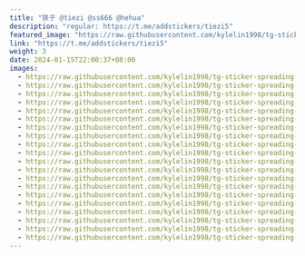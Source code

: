 ```yaml
---
title: "铁子 @tiezi @ss666 @hehua"
description: "regular: https://t.me/addstickers/tiezi5"
featured_image: "https://raw.githubusercontent.com/kylelin1998/tg-sticker-spreading-worldwide-images/main/img/c6a0aea3-5bc7-443d-8a01-3200c34d5f48.jpg"
link: "https://t.me/addstickers/tiezi5"
weight: 3
date: 2024-01-15T22:00:37+08:00
images:
  - https://raw.githubusercontent.com/kylelin1998/tg-sticker-spreading-worldwide-images/main/img/c6a0aea3-5bc7-443d-8a01-3200c34d5f48.jpg
  - https://raw.githubusercontent.com/kylelin1998/tg-sticker-spreading-worldwide-images/main/img/ddf68f2f-3fa2-4f40-b87a-4203e9a34383.jpg
  - https://raw.githubusercontent.com/kylelin1998/tg-sticker-spreading-worldwide-images/main/img/b15c70e1-5ce8-4550-a066-8ed1e22b7d36.jpg
  - https://raw.githubusercontent.com/kylelin1998/tg-sticker-spreading-worldwide-images/main/img/6559ca61-3d2e-44bb-a679-1ebfad8f9af8.jpg
  - https://raw.githubusercontent.com/kylelin1998/tg-sticker-spreading-worldwide-images/main/img/cfb524e8-ab2c-4b4d-9750-c7370ce40122.jpg
  - https://raw.githubusercontent.com/kylelin1998/tg-sticker-spreading-worldwide-images/main/img/482980b3-7ab4-45cc-95de-e98a209248bf.jpg
  - https://raw.githubusercontent.com/kylelin1998/tg-sticker-spreading-worldwide-images/main/img/f59512a0-5344-43fc-868b-7ecf3375f8e5.jpg
  - https://raw.githubusercontent.com/kylelin1998/tg-sticker-spreading-worldwide-images/main/img/f41c68ac-fbcd-4a79-a593-ebb7ad5c0d7f.jpg
  - https://raw.githubusercontent.com/kylelin1998/tg-sticker-spreading-worldwide-images/main/img/876363b8-5009-4979-942e-0a17053ba425.jpg
  - https://raw.githubusercontent.com/kylelin1998/tg-sticker-spreading-worldwide-images/main/img/e30d3d0d-fbd9-472a-9b07-c77054137543.jpg
  - https://raw.githubusercontent.com/kylelin1998/tg-sticker-spreading-worldwide-images/main/img/64083392-7656-4a87-af94-5f3082b8f92d.jpg
  - https://raw.githubusercontent.com/kylelin1998/tg-sticker-spreading-worldwide-images/main/img/5bb057e3-c8d6-41f8-b204-b175ebf9cb3c.jpg
  - https://raw.githubusercontent.com/kylelin1998/tg-sticker-spreading-worldwide-images/main/img/30045099-b7a8-43e5-b2e1-08f0e82f0bc0.jpg
  - https://raw.githubusercontent.com/kylelin1998/tg-sticker-spreading-worldwide-images/main/img/4d26f005-37bf-45c4-9ef9-3dcadd45f563.jpg
  - https://raw.githubusercontent.com/kylelin1998/tg-sticker-spreading-worldwide-images/main/img/7cf21c6d-2f2e-4fbb-bf01-f7a5f070f647.jpg
  - https://raw.githubusercontent.com/kylelin1998/tg-sticker-spreading-worldwide-images/main/img/f155acdd-9d03-4d32-8f33-6b23c3e09542.jpg
  - https://raw.githubusercontent.com/kylelin1998/tg-sticker-spreading-worldwide-images/main/img/cf129a0c-8e1a-4144-99ce-9bca2e276d24.jpg
  - https://raw.githubusercontent.com/kylelin1998/tg-sticker-spreading-worldwide-images/main/img/736978ea-93c3-403a-8059-02abcbc4d3d6.jpg
  - https://raw.githubusercontent.com/kylelin1998/tg-sticker-spreading-worldwide-images/main/img/f018f393-a87e-4e25-b19a-d6b3ba34b392.jpg
  - https://raw.githubusercontent.com/kylelin1998/tg-sticker-spreading-worldwide-images/main/img/87c1aabf-2f4a-42c9-905c-428a5f04525a.jpg
---
```

